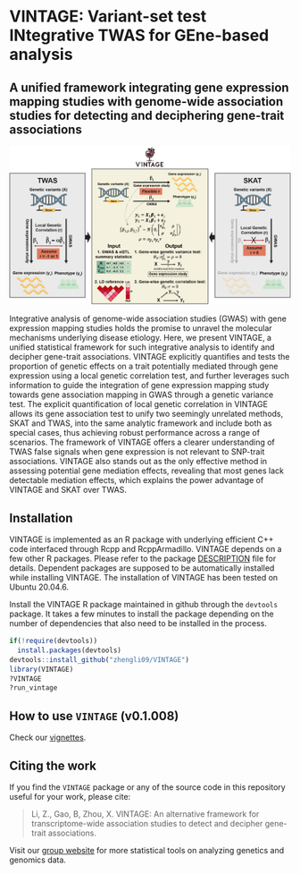 # VINTAGE: Variant-set test INtegrative TWAS for GEne-based analysis

## A unified framework integrating gene expression mapping studies with genome-wide association studies for detecting and deciphering gene-trait associations

![scheme](https://github.com/zhengli09/VINTAGE/blob/master/docs/schematic.png)

<p align="justify">

Integrative analysis of genome-wide association studies (GWAS) with gene
expression mapping studies holds the promise to unravel the molecular
mechanisms underlying disease etiology. Here, we present VINTAGE, a
unified statistical framework for such integrative analysis to identify
and decipher gene-trait associations. VINTAGE explicitly quantifies and
tests the proportion of genetic effects on a trait potentially mediated
through gene expression using a local genetic correlation test, and
further leverages such information to guide the integration of gene
expression mapping study towards gene association mapping in GWAS
through a genetic variance test. The explicit quantification of local
genetic correlation in VINTAGE allows its gene association test to unify
two seemingly unrelated methods, SKAT and TWAS, into the same analytic
framework and include both as special cases, thus achieving robust
performance across a range of scenarios. The framework of VINTAGE offers
a clearer understanding of TWAS false signals when gene expression is not
relevant to SNP-trait associations. VINTAGE also stands out as the only
effective method in assessing potential gene mediation effects, revealing
that most genes lack detectable mediation effects, which explains the power
advantage of VINTAGE and SKAT over TWAS.

</p>

## Installation

VINTAGE is implemented as an R package with underlying efficient C++
code interfaced through Rcpp and RcppArmadillo. VINTAGE depends on a few
other R packages. Please refer to the package
[DESCRIPTION](https://github.com/zhengli09/VINTAGE/blob/master/DESCRIPTION)
file for details. Dependent packages are supposed to be automatically
installed while installing VINTAGE. The installation of VINTAGE has been
tested on Ubuntu 20.04.6.

Install the VINTAGE R package maintained in github through the
`devtools` package. It takes a few minutes to install the package
depending on the number of dependencies that also need to be installed
in the process.

``` r
if(!require(devtools))
  install.packages(devtools)
devtools::install_github("zhengli09/VINTAGE")
library(VINTAGE)
?VINTAGE
?run_vintage
```

## How to use `VINTAGE` (v0.1.008)

Check our [vignettes](https://zhengli09.github.io/VINTAGE-analysis/).

## Citing the work

If you find the `VINTAGE` package or any of the source code in this
repository useful for your work, please cite:

> Li, Z., Gao, B, Zhou, X. VINTAGE: An alternative framework for
> transcriptome-wide association studies to detect and decipher
> gene-trait associations.

Visit our [group website](https://xiangzhou.github.io/) for more
statistical tools on analyzing genetics and genomics data.
